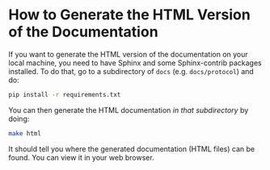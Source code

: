 # How to Generate the HTML Version of the Documentation

If you want to generate the HTML version of the documentation on your local machine, you need to have Sphinx and some Sphinx-contrib packages installed. To do that, go to a subdirectory of `docs` (e.g. `docs/protocol`) and do:
```bash
pip install -r requirements.txt
```

You can then generate the HTML documentation _in that subdirectory_ by doing:
```bash
make html
```

It should tell you where the generated documentation (HTML files) can be found. You can view it in your web browser.

